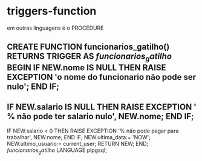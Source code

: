 # triggers-function
em outras linguagens é o PROCEDURE

CREATE FUNCTION funcionarios_gatilho() RETURNS TRIGGER AS $funcionarios_gatilho$
  BEGIN
  IF NEW.nome IS NULL THEN
    RAISE EXCEPTION 'o nome do funcionario não pode ser nulo';
  END IF;
  --
IF NEW.salario IS NULL THEN
    RAISE EXCEPTION ' % não pode ter salario nulo', NEW.nome;
  END IF;
  --
IF NEW.salario < 0 THEN
    RAISE EXCEPTION '% não pode pagar para trabalhar', NEW.nome;
  END IF;
  NEW.ultima_data:= 'NOW';
  NEW.ultimo_usuario:= current_user;
  RETURN NEW;
  END;
  $funcionarios_gatilho$
  LANGUAGE plpgsql;
  
  
